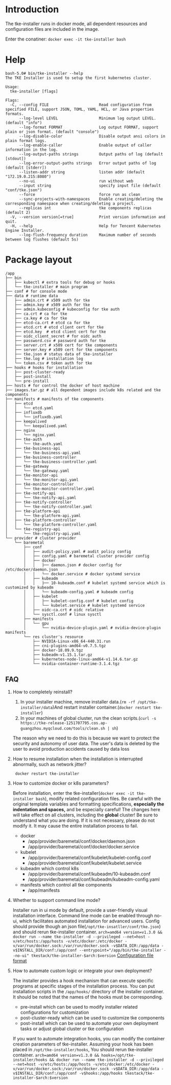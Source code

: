 # Introduction

The tke-installer runs in docker mode, all dependent resources and configuration files are included in the image.

Enter the conatiner: `docker exec -it tke-installer bash`

# Help

```
bash-5.0# bin/tke-installer --help
The TKE Installer is used to setup the first kubernetes cluster.

Usage:
  tke-installer [flags]

Flags:
  -C, --config FILE                      Read configuration from specified FILE, support JSON, TOML, YAML, HCL, or Java properties formats.
      --log-level LEVEL                  Minimum log output LEVEL. (default "info")
      --log-format FORMAT                Log output FORMAT, support plain or json format. (default "console")
      --log-disable-color                Disable output ansi colors in plain format logs.
      --log-enable-caller                Enable output of caller information in the log.
      --log-output-paths strings         Output paths of log (default [stdout])
      --log-error-output-paths strings   Error output paths of log (default [stderr])
      --listen-addr string               listen addr (default "172.19.0.215:8080")
      --no-ui                            run without web
      --input string                     specify input file (default "conf/tke.json")
      --force                            force run as clean
      --sync-projects-with-namespaces    Enable creating/deleting the corresponding namespace when creating/deleting a project.
      --replicas int                     tke components replicas (default 2)
  -V, --version version[=true]           Print version information and quit.
  -H, --help                             Help for Tencent Kubernetes Engine Installer.
      --log-flush-frequency duration     Maximum number of seconds between log flushes (default 5s)
```

# Package layout

```
/app
├── bin
│   ├── kubectl # extra tools for debug or hooks
│   └── tke-installer # main program
├── conf # for console mode
├── data # runtime data
│   ├── admin.crt # x509 auth for tke
│   ├── admin.key # x509 auth for tke
│   ├── admin.kubeconfig # kubeconfig for tke auth
│   ├── ca.crt # ca for tke
│   ├── ca.key # ca for tke
│   ├── etcd-ca.crt # etcd ca for tke
│   ├── etcd.crt # etcd client cert for tke
│   ├── etcd.key  # etcd client cert for tke
│   ├── oidc_client_secret # for oidc auth
│   ├── password.csv # password auth for tke
│   ├── server.crt # x509 cert for tke components
│   ├── server.key # x509 cert for tke components
│   ├── tke.json # status data of tke-installer
│   ├── tke.log # installation log
│   └── token.csv # token auth for tke
├── hooks # hooks for installation
│   ├── post-cluster-ready
│   ├── post-install
│   └── pre-install
├── hosts # for control the docker of host machine
├── images.tar.gz # all dependent images include k8s related and tke components
├── manifests # manifests of tke components
│   ├── etcd
│   │   └── etcd.yaml
│   ├── influxdb
│   │   └── influxdb.yaml
│   ├── keepalived
│   │   └── keepalived.yaml
│   ├── nginx
│   │   └── nginx.yaml
│   ├── tke-auth
│   │   └── tke-auth.yaml
│   ├── tke-business-api
│   │   └── tke-business-api.yaml
│   ├── tke-business-controller
│   │   └── tke-business-controller.yaml
│   ├── tke-gateway
│   │   └── tke-gateway.yaml
│   ├── tke-monitor-api
│   │   └── tke-monitor-api.yaml
│   ├── tke-monitor-controller
│   │   └── tke-monitor-controller.yaml
│   ├── tke-notify-api
│   │   └── tke-notify-api.yaml
│   ├── tke-notify-controller
│   │   └── tke-notify-controller.yaml
│   ├── tke-platform-api
│   │   └── tke-platform-api.yaml
│   ├── tke-platform-controller
│   │   └── tke-platform-controller.yaml
│   └── tke-registry-api
│       └── tke-registry-api.yaml
└── provider # cluster provider
    └── baremetal
        ├── conf
        │   ├── audit-policy.yaml # audit policy config
        │   ├── config.yaml # baremetal cluster provider config
        │   ├── docker
        │   │   ├── daemon.json # docker config for /etc/docker/daemon.json
        │   │   └── docker.service # docker systemd service
        │   ├── kubeadm
        │   │   ├── 10-kubeadm.conf # kubelet systemd service which is customized by kubeadm
        │   │   └── kubeadm-config.yaml # kubeadm config
        │   ├── kubelet
        │   │   ├── kubelet-config.conf # kubelet config
        │   │   └── kubelet.service # kubelet systemd service
        │   ├── oidc-ca.crt # oidc relative
        │   └── sysctl.conf # linux sysctl
        ├── manifests
        │   └── gpu
        │       └── nvidia-device-plugin.yaml # nvidia-device-plugin manifests
        └── res cluster's resource
            ├── NVIDIA-Linux-x86_64-440.31.run
            ├── cni-plugins-amd64-v0.7.5.tgz
            ├── docker-18.09.9.tgz
            ├── kubeadm-v1.15.1.tar.gz
            ├── kubernetes-node-linux-amd64-v1.14.6.tar.gz
            └── nvidia-container-runtime-3.1.4.tgz 
```

## FAQ

1. How to completely reinstall?

    1. In your installer machine, remove installer data.(`rm -rf /opt/tke-installer/data`)And restart installer container.(`docker restart tke-installer`)
    2. In your machines of global cluster, run the clean scripts.(`curl -s https://tke-release-1251707795.cos.ap-guangzhou.myqcloud.com/tools/clean.sh | sh`)

    The reason why we need to do this is because we want to protect the security and autonomy of user data. The user's data is deleted by the user to avoid production accidents caused by data loss

2. How to resume installation when the installation is interrupted abnormally, such as network jitter?

        docker restart tke-installer

3. How to customize docker or k8s parameters?

    Before installation, enter the tke-installer(`docker exec -it tke-installer bash`), modify related configuration files.
    Be careful with the original template variables and formatting specifications, **especially the indentation and spaces,** and be especially careful!
    The changes here will take effect on all clusters, including the **global** cluster!
    Be sure to understand what you are doing. If it is not necessary, please do not modify it. It may cause the entire installation process to fail.

    - docker
      - /app/provider/baremetal/conf/docker/daemon.json
      - /app/provider/baremetal/conf/docker/docker.service
    - kubelet
      - /app/provider/baremetal/conf/kubelet/kubelet-config.conf
      - /app/provider/baremetal/conf/kubelet/kubelet.service
    - kubeadm which control k8s
      - /app/provider/baremetal/conf/kubeadm/10-kubeadm.conf
      - /app/provider/baremetal/conf/kubeadm/kubeadm-config.yaml
    - manifests which control all tke components
      - /app/manifests

4. Whether to support command line mode?

    Installer run in ui mode by default, provide a user-friendly visual installation interface. 
    Command line mode can be enabled through no-ui, which facilitates automated installation for advanced users.
    Config should provide though an json file(`/opt/tke-insatller/conf/tke.json`) and should rerun tke-installer container.
    `arch=amd64 version=v1.3.0 && docker run --name tke-installer -d --privileged --net=host -v/etc/hosts:/app/hosts -v/etc/docker:/etc/docker -v/var/run/docker.sock:/var/run/docker.sock -v$DATA_DIR:/app/data -v$INSTALL_DIR/conf:/app/conf --entrypoint="/app/bin/tke-installer --no-ui" tkestack/tke-installer-$arch:$version`
    [Configuration file format](./installer-config.md)

5. How to automate custom logic or integrate your own deployment?

    The installer provides a hook mechanism that can execute specific programs at specific stages of the installation process.
    You can put installation scripts in the `/app/hooks/` directory of the installer container. It should be noted that the names of the hooks must be corresponding.

    - pre-install which can be used to modify installer related configurations for customization
    - post-cluster-ready which can be used to customize tke components
    - post-install which can be used to automate your own deployment tasks or adjust global cluster or tke configuration

    If you want to automate integration hooks, you can modify the container creation parameters of tke-installer.
    Assuming your hook has been placed in `/opt/tke-installer/hooks`, You should rerun tke-installer container.
    `arch=amd64 version=v1.3.0 && hooks=/opt/tke-installer/hooks && docker run --name tke-installer -d --privileged --net=host -v/etc/hosts:/app/hosts -v/etc/docker:/etc/docker -v/var/run/docker.sock:/var/run/docker.sock -v$DATA_DIR:/app/data -v$INSTALL_DIR/conf:/app/conf -v$hooks:/app/hooks tkestack/tke-installer-$arch:$version`
